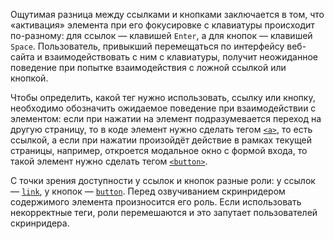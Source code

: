 Ощутимая разница между ссылками и кнопками заключается в том, что «активация» элемента при его фокусировке с клавиатуры происходит по-разному: для ссылок — клавишей `Enter`, а для кнопок — клавишей `Space`. Пользователь, привыкший перемещаться по интерфейсу веб-сайта и взаимодействовать с ним с клавиатуры, получит неожиданное поведение при попытке взаимодействия с ложной ссылкой или кнопкой.

Чтобы определить, какой тег нужно использовать, ссылку или кнопку, необходимо обозначить ожидаемое поведение при взаимодействии с элементом: если при нажатии на элемент подразумевается переход на другую страницу, то в коде элемент нужно сделать тегом [`<a>`](/html/a/), то есть ссылкой, а если при нажатии произойдёт действие в рамках текущей страницы, например, откроется модальное окно с формой входа, то такой элемент нужно сделать тегом [`<button>`](/html/button/).

С точки зрения доступности у ссылок и кнопок разные роли: у ссылок — [`link`](/a11y/role-link/), у кнопок — [`button`](/a11y/role-button/). Перед озвучиванием скринридером содержимого элемента произносится его роль. Если использовать некорректные теги, роли перемешаются и это запутает пользователей скринридера.
